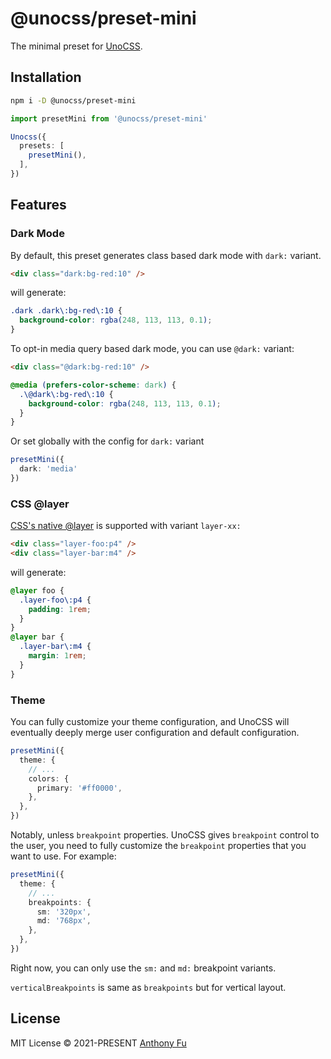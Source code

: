 # @unocss/preset-mini

The minimal preset for [UnoCSS](https://github.com/unocss/unocss).

## Installation

```bash
npm i -D @unocss/preset-mini
```

```ts
import presetMini from '@unocss/preset-mini'

Unocss({
  presets: [
    presetMini(),
  ],
})
```

## Features

### Dark Mode

By default, this preset generates class based dark mode with `dark:` variant.

```html
<div class="dark:bg-red:10" />
```

will generate:

```css
.dark .dark\:bg-red\:10 {
  background-color: rgba(248, 113, 113, 0.1);
}
```

To opt-in media query based dark mode, you can use `@dark:` variant:

```html
<div class="@dark:bg-red:10" />
```

```css
@media (prefers-color-scheme: dark) {
  .\@dark\:bg-red\:10 {
    background-color: rgba(248, 113, 113, 0.1);
  }
}
```

Or set globally with the config for `dark:` variant

```ts
presetMini({
  dark: 'media'
})
```

### CSS @layer

[CSS's native @layer](https://developer.mozilla.org/en-US/docs/Web/CSS/@layer) is supported with variant `layer-xx:`

```html
<div class="layer-foo:p4" />
<div class="layer-bar:m4" />
```

will generate:

```css
@layer foo {
  .layer-foo\:p4 {
    padding: 1rem;
  }
}
@layer bar {
  .layer-bar\:m4 {
    margin: 1rem;
  }
}
```

### Theme
You can fully customize your theme configuration, and UnoCSS will eventually deeply merge user configuration and default configuration.

```ts
presetMini({
  theme: {
    // ...
    colors: {
      primary: '#ff0000',
    },
  },
})
```

Notably, unless `breakpoint` properties. UnoCSS gives `breakpoint` control to the user, you need to fully customize the `breakpoint` properties that you want to use. For example:

```ts
presetMini({
  theme: {
    // ...
    breakpoints: {
      sm: '320px',
      md: '768px',
    },
  },
})
```

Right now, you can only use the `sm:` and `md:` breakpoint variants.

`verticalBreakpoints` is same as `breakpoints` but for vertical layout.

## License

MIT License &copy; 2021-PRESENT [Anthony Fu](https://github.com/antfu)
